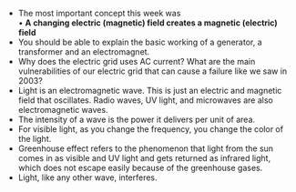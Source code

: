 - The most important concept this week was  
   • **A changing electric (magnetic) field creates a magnetic (electric) field**
- You should be able to explain the basic working of a generator, a transformer and an electromagnet.
- Why does the electric grid uses AC current? What are the main vulnerabilities of our electric grid that can cause a failure like we saw in 2003?
- Light is an electromagnetic wave. This is just an electric and magnetic field that oscillates. Radio waves, UV light, and microwaves are also electromagnetic waves.
- The intensity of a wave is the power it delivers per unit of area.
- For visible light, as you change the frequency, you change the color of the light.
- Greenhouse effect refers to the phenomenon that light from the sun comes in as visible and UV light and gets returned as infrared light, which does not escape easily because of the greenhouse gases.
- Light, like any other wave, interferes.